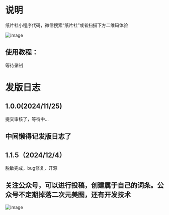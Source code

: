 # 说明
纸片社小程序代码，微信搜索“纸片社”或者扫描下方二维码体验

![image](https://github.com/user-attachments/assets/cec7ee80-d889-47f4-a201-7b9e0d8ffa10)


## 使用教程：

等待录制

# 发版日志

## 1.0.0(2024/11/25)
提交审核了，等待中...

## 中间懒得记发版日志了

## 1.1.5（2024/12/4）
脱敏完成，bug修复，开源

## 关注公众号，可以进行投稿，创建属于自己的词条。公众号不定期掉落二次元美图，还有开发技术
![image](https://github.com/user-attachments/assets/ee1935d4-ec4f-4484-a706-81f92cfe8104)
